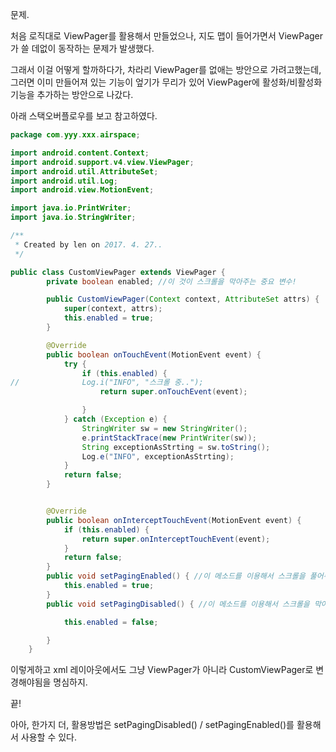 
문제.

처음 로직대로 ViewPager를 활용해서 만들었으나,
지도 맵이 들어가면서 ViewPager가 쓸 데없이 동작하는 문제가 발생했다.

그래서 이걸 어떻게 할까하다가, 차라리 ViewPager를 없애는 방안으로 가려고했는데, 그러면 이미 만들어져 있는 기능이 엎기가 무리가 있어 ViewPager에 활성화/비활성화 기능을 추가하는 방안으로 나갔다.

아래 스택오버플로우를 보고 참고하였다.

```java
package com.yyy.xxx.airspace;

import android.content.Context;
import android.support.v4.view.ViewPager;
import android.util.AttributeSet;
import android.util.Log;
import android.view.MotionEvent;

import java.io.PrintWriter;
import java.io.StringWriter;

/**
 * Created by len on 2017. 4. 27..
 */

public class CustomViewPager extends ViewPager {
        private boolean enabled; //이 것이 스크롤을 막아주는 중요 변수!

        public CustomViewPager(Context context, AttributeSet attrs) {
            super(context, attrs);
            this.enabled = true;
        }

        @Override
        public boolean onTouchEvent(MotionEvent event) {
            try {
                if (this.enabled) {
//				Log.i("INFO", "스크롤 중..");
                    return super.onTouchEvent(event);

                }
            } catch (Exception e) {
                StringWriter sw = new StringWriter();
                e.printStackTrace(new PrintWriter(sw));
                String exceptionAsStrting = sw.toString();
                Log.e("INFO", exceptionAsStrting);
            }
            return false;
        }


        @Override
        public boolean onInterceptTouchEvent(MotionEvent event) {
            if (this.enabled) {
                return super.onInterceptTouchEvent(event);
            }
            return false;
        }
        public void setPagingEnabled() { //이 메소드를 이용해서 스크롤을 풀어주고
            this.enabled = true;
        }
        public void setPagingDisabled() { //이 메소드를 이용해서 스크롤을 막아줍니다.

            this.enabled = false;

        }
    }
```

이렇게하고 xml 레이아웃에서도 그냥 ViewPager가 아니라 CustomViewPager로 변경해야됨을 명심하지.

끝!

아아, 한가지 더, 활용방법은 setPagingDisabled() / setPagingEnabled()를 활용해서 사용할 수 있다.

